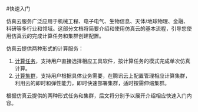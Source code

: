 #快速入门

仿真云服务广泛应用于机械工程、电子电气、生物信息、天体/地球物理、金融、科研等多行业和领域。这部分文档将简要介绍和使用仿真云的基本流程，引导您使用仿真云的完成计算任务和集群创建配置。

仿真云提供两种形式的计算服务：
1. [计算任务](https://buy.cloud.tencent.com/cloudsim/job)，支持用户直接选择相应工具软件，按计算任务的模式完成单次仿真计算。
2. [计算集群](https://buy.cloud.tencent.com/cloudsim/cluster)，支持用户根据具体业务需要，在腾讯云上配置管理相应计算集群，利用云的即时和弹性能力，即时快速部署集群，适时按需伸缩集群。

根据仿真云提供的两种形式任务和集群，后文将分别予以展开介绍相应快速入门内容。
